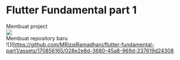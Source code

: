 # Flutter Fundamental part 1

Membuat project<br>
![](https://github.com/MRizqiRamadhani/flutter-fundamental-part1/assets/170856165/677a98b4-1768-4429-a530-26beca0003bd)
<br>
Membuat repository baru<br>
![](https://github.com/MRizqiRamadhani/flutter-fundamental-part1/assets/170856165/028e2e8d-3680-45a8-969d-237619d24308

